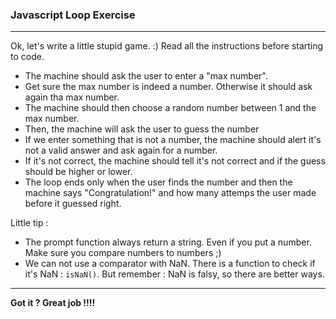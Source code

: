 ### Javascript Loop Exercise

---

Ok, let's write a little stupid game. :)
Read all the instructions before starting to code.

- The machine should ask the user to enter a "max number".
- Get sure the max number is indeed a number. Otherwise it should ask again tha max number.
- The machine should then choose a random number between 1 and the max number.
- Then, the machine will ask the user to guess the number
- If we enter something that is not a number, the machine should alert it's not a valid answer and ask again for a number.
- If it's not correct, the machine should tell it's not correct and if the guess should be higher or lower.
- The loop ends only when the user finds the number and then the machine says "Congratulation!" and how many attemps the user made before it guessed right.

Little tip :

- The prompt function always return a string. Even if you put a number. Make sure you compare numbers to numbers ;)
- We can not use a comparator with NaN. There is a function to check if it's NaN : `isNaN()`. But remember : NaN is falsy, so there are better ways.

---

**Got it ? Great job !!!!**

